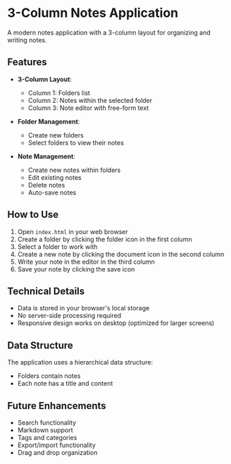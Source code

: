 # 3-Column Notes Application

A modern notes application with a 3-column layout for organizing and writing notes.

## Features

- **3-Column Layout**:
  - Column 1: Folders list
  - Column 2: Notes within the selected folder
  - Column 3: Note editor with free-form text

- **Folder Management**:
  - Create new folders
  - Select folders to view their notes

- **Note Management**:
  - Create new notes within folders
  - Edit existing notes
  - Delete notes
  - Auto-save notes

## How to Use

1. Open `index.html` in your web browser
2. Create a folder by clicking the folder icon in the first column
3. Select a folder to work with
4. Create a new note by clicking the document icon in the second column
5. Write your note in the editor in the third column
6. Save your note by clicking the save icon

## Technical Details

- Data is stored in your browser's local storage
- No server-side processing required
- Responsive design works on desktop (optimized for larger screens)

## Data Structure

The application uses a hierarchical data structure:
- Folders contain notes
- Each note has a title and content

## Future Enhancements

- Search functionality
- Markdown support
- Tags and categories
- Export/import functionality
- Drag and drop organization
